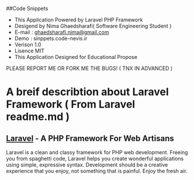 ##Code Snippets

- This Application Powered by Laravel PHP Framework
- Desigend by Nima Ghaedsharafi( Software Engineering Student )
- E-mail : ghaedsharafi.nima@gmail.com
- Demo : sinppets.code-nevis.ir
- Verison 1.0
- Lisence MIT
- This Application Designed for Educational Propose

PLEASE REPORT ME OR FORK ME THE BUGS! ( TNX IN ADVANCED )


# A breif describtion about Laravel Framework ( From Laravel readme.md )
## [Laravel](http://laravel.com) - A PHP Framework For Web Artisans

Laravel is a clean and classy framework for PHP web development. Freeing you
from spaghetti code, Laravel helps you create wonderful applications using
simple, expressive syntax. Development should be a creative experience that you
enjoy, not something that is painful. Enjoy the fresh air.